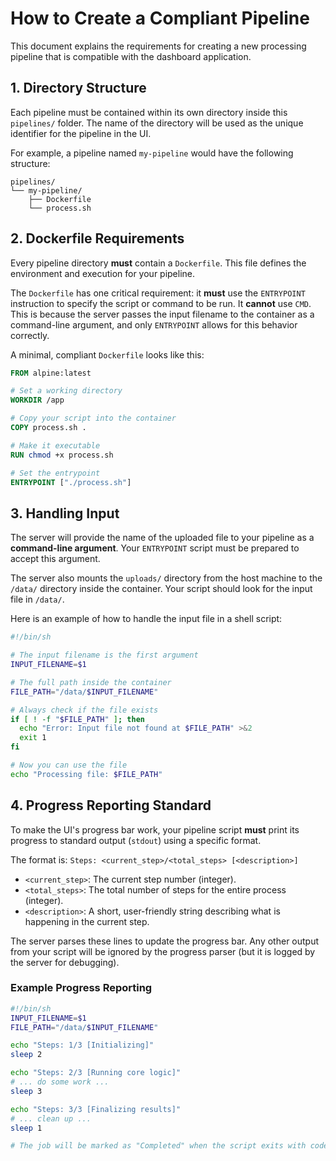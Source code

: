 # How to Create a Compliant Pipeline

This document explains the requirements for creating a new processing pipeline that is compatible with the dashboard application.

## 1. Directory Structure

Each pipeline must be contained within its own directory inside this `pipelines/` folder. The name of the directory will be used as the unique identifier for the pipeline in the UI.

For example, a pipeline named `my-pipeline` would have the following structure:

```
pipelines/
└── my-pipeline/
    ├── Dockerfile
    └── process.sh
```

## 2. Dockerfile Requirements

Every pipeline directory **must** contain a `Dockerfile`. This file defines the environment and execution for your pipeline.

The `Dockerfile` has one critical requirement: it **must** use the `ENTRYPOINT` instruction to specify the script or command to be run. It **cannot** use `CMD`. This is because the server passes the input filename to the container as a command-line argument, and only `ENTRYPOINT` allows for this behavior correctly.

A minimal, compliant `Dockerfile` looks like this:

```dockerfile
FROM alpine:latest

# Set a working directory
WORKDIR /app

# Copy your script into the container
COPY process.sh .

# Make it executable
RUN chmod +x process.sh

# Set the entrypoint
ENTRYPOINT ["./process.sh"]
```

## 3. Handling Input

The server will provide the name of the uploaded file to your pipeline as a **command-line argument**. Your `ENTRYPOINT` script must be prepared to accept this argument.

The server also mounts the `uploads/` directory from the host machine to the `/data/` directory inside the container. Your script should look for the input file in `/data/`.

Here is an example of how to handle the input file in a shell script:

```bash
#!/bin/sh

# The input filename is the first argument
INPUT_FILENAME=$1

# The full path inside the container
FILE_PATH="/data/$INPUT_FILENAME"

# Always check if the file exists
if [ ! -f "$FILE_PATH" ]; then
  echo "Error: Input file not found at $FILE_PATH" >&2
  exit 1
fi

# Now you can use the file
echo "Processing file: $FILE_PATH"
```

## 4. Progress Reporting Standard

To make the UI's progress bar work, your pipeline script **must** print its progress to standard output (`stdout`) using a specific format.

The format is: `Steps: <current_step>/<total_steps> [<description>]`

*   `<current_step>`: The current step number (integer).
*   `<total_steps>`: The total number of steps for the entire process (integer).
*   `<description>`: A short, user-friendly string describing what is happening in the current step.

The server parses these lines to update the progress bar. Any other output from your script will be ignored by the progress parser (but it is logged by the server for debugging).

### Example Progress Reporting

```bash
#!/bin/sh
INPUT_FILENAME=$1
FILE_PATH="/data/$INPUT_FILENAME"

echo "Steps: 1/3 [Initializing]"
sleep 2

echo "Steps: 2/3 [Running core logic]"
# ... do some work ...
sleep 3

echo "Steps: 3/3 [Finalizing results]"
# ... clean up ...
sleep 1

# The job will be marked as "Completed" when the script exits with code 0.
```
